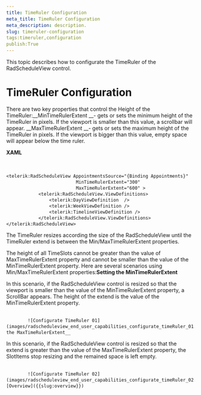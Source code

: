 ```yaml
---
title: TimeRuler Configuration
meta_title: TimeRuler Configuration
meta_description: description.
slug: timeruler-configuration
tags:timeruler,configuration
publish:True
---
```



This topic describes how to configurate the TimeRuler of the RadScheduleView control.

# TimeRuler Configuration

There are two key properties that control the Height of the TimeRuler:__MinTimeRulerExtent __- gets or sets the minimum height of the TimeRuler in pixels. If the viewport is smaller than this value, a scrollbar will appear.
          __MaxTimeRulerExtent __- gets or sets the maximum height of the TimeRuler in pixels. If the viewport is bigger than this value, empty space will appear below the time ruler.
          


 __XAML__
    

```XAML


<telerik:RadScheduleView AppointmentsSource="{Binding Appointments}"  
                          MinTimeRulerExtent="300" 
                          MaxTimeRulerExtent="600" >
            <telerik:RadScheduleView.ViewDefinitions>
                <telerik:DayViewDefinition  />
                <telerik:WeekViewDefinition />
                <telerik:TimelineViewDefinition />
            </telerik:RadScheduleView.ViewDefinitions>
</telerik:RadScheduleView>

```





The TimeRuler resizes according the size of the RadScheduleView until the TimeRuler extend is between the Min/MaxTimeRulerExtent properties.

The height of all TimeSlots cannot be greater than the value of MaxTimeRulerExtent property and cannot be smaller than the value of the MinTimeRulerExtent property. Here are several scenarios using Min/MaxTimeRulerExtent properties:__Setting the MinTimeRulerExtent__

In this scenario, if the RadScheduleView control is resized so that the viewport is smaller than the value of the MinTimeRulerExtent property, a ScrollBar appears. The height of the extend is the value of the MinTimeRulerExtent property.


               
            ![Configurate TimeRuler 01](images/radscheduleview_end_user_capabilities_configurate_timeRuler_01.png)__Setting the MaxTimeRulerExtent__

In this scenario, if the RadScheduleView control is resized so that the extend is greater than the value of the MaxTimeRulerExtent property, the SlotItems stop resizing and the remained space is left empty.




               
            ![Configurate TimeRuler 02](images/radscheduleview_end_user_capabilities_configurate_timeRuler_02.png)[Overview]({{slug:overview}})
